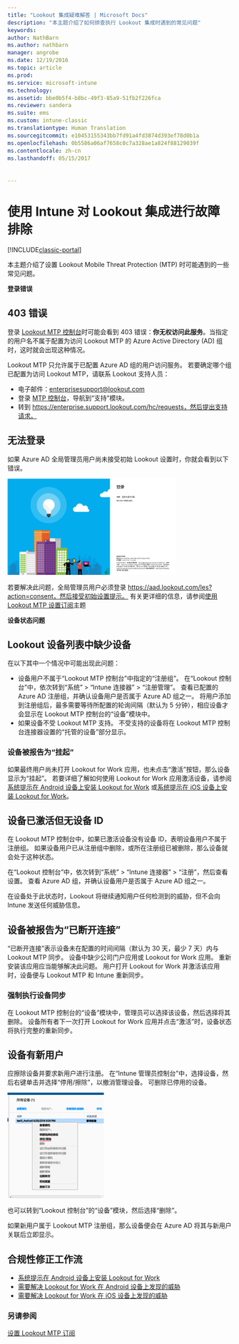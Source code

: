 ```yaml
---
title: "Lookout 集成疑难解答 | Microsoft Docs"
description: "本主题介绍了如何排查执行 Lookout 集成时遇到的常见问题"
keywords: 
author: NathBarn
ms.author: nathbarn
manager: angrobe
ms.date: 12/19/2016
ms.topic: article
ms.prod: 
ms.service: microsoft-intune
ms.technology: 
ms.assetid: bbe0b5f4-b8bc-49f3-85a9-51fb2f226fca
ms.reviewer: sandera
ms.suite: ems
ms.custom: intune-classic
ms.translationtype: Human Translation
ms.sourcegitcommit: e10453155343bb7fd91a4fd3874d393ef78d0b1a
ms.openlocfilehash: 0b5586a06af7658c0c7a328ae1a824f88129039f
ms.contentlocale: zh-cn
ms.lasthandoff: 05/15/2017


---
```


# <a name="troubleshoot-lookout-integration-with-intune"></a>使用 Intune 对 Lookout 集成进行故障排除

[!INCLUDE[classic-portal](../includes/classic-portal.md)]

本主题介绍了设置 Lookout Mobile Threat Protection (MTP) 时可能遇到的一些常见问题。

**登录错误**

## <a name="403-errors"></a>403 错误
登录 [Lookout MTP 控制台](https://aad.lookout.com)时可能会看到 403 错误：**你无权访问此服务**。当指定的用户名不属于配置为访问 Lookout MTP 的 Azure Active Directory (AD) 组时，这时就会出现这种情况。

Lookout MTP 只允许属于已配置 Azure AD 组的用户访问服务。 若要确定哪个组已配置为访问 Lookout MTP，请联系 Lookout 支持人员：

* 电子邮件：enterprisesupport@lookout.com
* 登录 [MTP 控制台](http://aad.lookout.com)，导航到“支持”模块。
* 转到 https://enterprise.support.lookout.com/hc/requests，然后提出支持请求。

## <a name="unable-to-sign-in"></a>无法登录
如果 Azure AD 全局管理员用户尚未接受初始 Lookout 设置时，你就会看到以下错误。

![Lookout 登录屏幕的屏幕截图显示登录出错](../media/mtp/lookout-mtp-consent-not-accepted-error.png)

若要解决此问题，全局管理员用户必须登录 https://aad.lookout.com/les?action=consent，然后接受初始设置提示。 有关更详细的信息，请参阅[使用 Lookout MTP 设置订阅](../deploy-use/set-up-your-subscription-with-lookout-mtp.md)主题

**设备状态问题**

## <a name="device-missing-from-lookout-device-list"></a>Lookout 设备列表中缺少设备

在以下其中一个情况中可能出现此问题：
* 设备用户不属于“Lookout MTP 控制台”中指定的“注册组”。  在“Lookout 控制台”[](http://aad.lookout.com)中，依次转到“系统” > “Intune 连接器” > “注册管理”。  查看已配置的 Azure AD 注册组，并确认设备用户是否属于 Azure AD 组之一。  将用户添加到注册组后，最多需要等待所配置的轮询间隔（默认为 5 分钟），相应设备才会显示在 Lookout MTP 控制台的“设备”模块中。
* 如果设备不受 Lookout MTP 支持。  不受支持的设备将在 Lookout MTP 控制台连接器设置的“托管的设备”部分显示。

### <a name="device-reported-as-pending"></a>设备被报告为“挂起”

如果最终用户尚未打开 Lookout for Work 应用，也未点击“激活”按钮，那么设备显示为“挂起”。 若要详细了解如何使用 Lookout for Work 应用激活设备，请参阅[系统提示在 Android 设备上安装 Lookout for Work](http://docs.microsoft.com/intune/enduser/you-are-prompted-to-install-lookout-for-work-android) 或[系统提示在 iOS 设备上安装 Lookout for Work](https://docs.microsoft.com/intune/enduser/you-are-prompted-to-install-lookout-for-work-ios)。

## <a name="device-whos-active-but-has-no-device-id"></a>设备已激活但无设备 ID
在 Lookout MTP 控制台中，如果已激活设备没有设备 ID，表明设备用户不属于注册组。 如果设备用户已从注册组中删除，或所在注册组已被删除，那么设备就会处于这种状态。

在“Lookout 控制台”[](http://aad.lookout.com)中，依次转到“系统” > “Intune 连接器” > “注册”，然后查看设置。  查看 Azure AD 组，并确认设备用户是否属于 Azure AD 组之一。

在设备处于此状态时，Lookout 将继续通知用户任何检测到的威胁，但不会向 Intune 发送任何威胁信息。

## <a name="device-reported-as-disconnected"></a>设备被报告为“已断开连接”

“已断开连接”表示设备未在配置的时间间隔（默认为 30 天，最少 7 天）内与 Lookout MTP 同步。 设备中缺少公司门户应用或 Lookout for Work 应用。 重新安装该应用应当能够解决此问题。 用户打开 Lookout for Work 并激活该应用时，设备便与 Lookout MTP 和 Intune 重新同步。

### <a name="forcing-a-device-sync"></a>强制执行设备同步
在 Lookout MTP 控制台的“设备”模块中，管理员可以选择该设备，然后选择将其删除。   设备所有者下一次打开 Lookout for Work 应用并点击“激活”时，设备状态将执行完整的重新同步。

## <a name="device-has-a-new-user"></a>设备有新用户
应擦除设备并要求新用户进行注册。  在“Intune 管理员控制台”[](https://manage.microsoft.com)中，选择设备，然后右键单击并选择“停用/擦除”，以撤消管理设备。 可删除已停用的设备。

![Intune 管理员控制台中“设备”模块的屏幕截图，其中显示了“停用/擦除”选项](../media/mtp/mtp-retire-device-intune-console.png)

也可以转到“Lookout 控制台”[](http://aad.lookout.com)的“设备”模块，然后选择“删除”。

如果新用户属于 Lookout MTP 注册组，那么设备便会在 Azure AD 将其与新用户关联后立即显示。

## <a name="compliance-remediation-workflows"></a>合规性修正工作流
- [系统提示在 Android 设备上安装 Lookout for Work]( http://docs.microsoft.com/intune/enduser/you-are-prompted-to-install-lookout-for-work-android)
- [需要解决 Lookout for Work 在 Android 设备上发现的威胁](http://docs.microsoft.com/intune/enduser/you-need-to-resolve-a-threat-found-by-lookout-for-work-android)
- [需要解决 Lookout for Work 在 iOS 设备上发现的威胁](https://docs.microsoft.com/intune/enduser/you-need-to-resolve-a-threat-found-by-lookout-for-work-ios)


### <a name="see-also"></a>另请参阅
[设置 Lookout MTP 订阅](https://docs.microsoft.com/intune/deploy-use/set-up-your-subscription-with-lookout-mtp)

